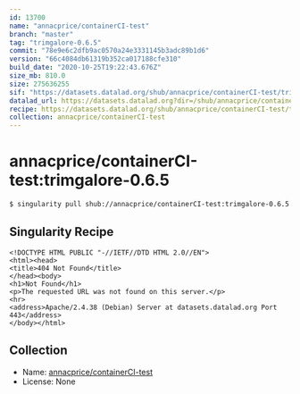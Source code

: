 ```yaml
---
id: 13700
name: "annacprice/containerCI-test"
branch: "master"
tag: "trimgalore-0.6.5"
commit: "78e9e6c2dfb9ac0570a24e3331145b3adc89b1d6"
version: "66c4084db61319b352ca017188cfe310"
build_date: "2020-10-25T19:22:43.676Z"
size_mb: 810.0
size: 275636255
sif: "https://datasets.datalad.org/shub/annacprice/containerCI-test/trimgalore-0.6.5/2020-10-25-78e9e6c2-66c4084d/66c4084db61319b352ca017188cfe310.sif"
datalad_url: https://datasets.datalad.org?dir=/shub/annacprice/containerCI-test/trimgalore-0.6.5/2020-10-25-78e9e6c2-66c4084d/
recipe: https://datasets.datalad.org/shub/annacprice/containerCI-test/trimgalore-0.6.5/2020-10-25-78e9e6c2-66c4084d/Singularity
collection: annacprice/containerCI-test
---
```


# annacprice/containerCI-test:trimgalore-0.6.5

```bash
$ singularity pull shub://annacprice/containerCI-test:trimgalore-0.6.5
```

## Singularity Recipe

```singularity
<!DOCTYPE HTML PUBLIC "-//IETF//DTD HTML 2.0//EN">
<html><head>
<title>404 Not Found</title>
</head><body>
<h1>Not Found</h1>
<p>The requested URL was not found on this server.</p>
<hr>
<address>Apache/2.4.38 (Debian) Server at datasets.datalad.org Port 443</address>
</body></html>
```

## Collection

 - Name: [annacprice/containerCI-test](https://github.com/annacprice/containerCI-test)
 - License: None


